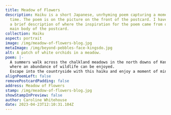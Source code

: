 ```yaml
---
title: Meadow of Flowers
description: Haiku is a short Japanese, unrhyming poem capturing a moment in
  time. The poem is on the picture on the front of the postcard. I have written
  a brief description of where the inspiration for the poem came from on the
  main body of the postcard.
collection: Haiku
aspect: portrait
image: /img/meadow-of-flowers-blog.jpg
metaImage: /img/beyond-pebbles-face-kingsdo.jpg
alt: A patch of white orchids in a meadow.
poem: |-
  A summers walk across the chalkland meadows in the north downs of Kent, 
  where an abundance of wildlife can be enjoyed. 
  Escape into the countryside with this haiku and enjoy a moment of mindfulness.
alignPoemLeft: false
removePostcardPadding: false
address: Meadow of Flowers
stamp: /img/meadow-of-flowers-blog.jpg
showStampInPreview: false
author: Caroline Whitehouse
date: 2023-04-23T12:10:31.104Z
---
```

